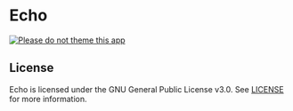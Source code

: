 # Echo

[![Please do not theme this app](https://stopthemingmy.app/badge.svg)](https://stopthemingmy.app) 

## License

Echo is licensed under the GNU General Public License v3.0. See [LICENSE](LICENSE.md) for more information.
